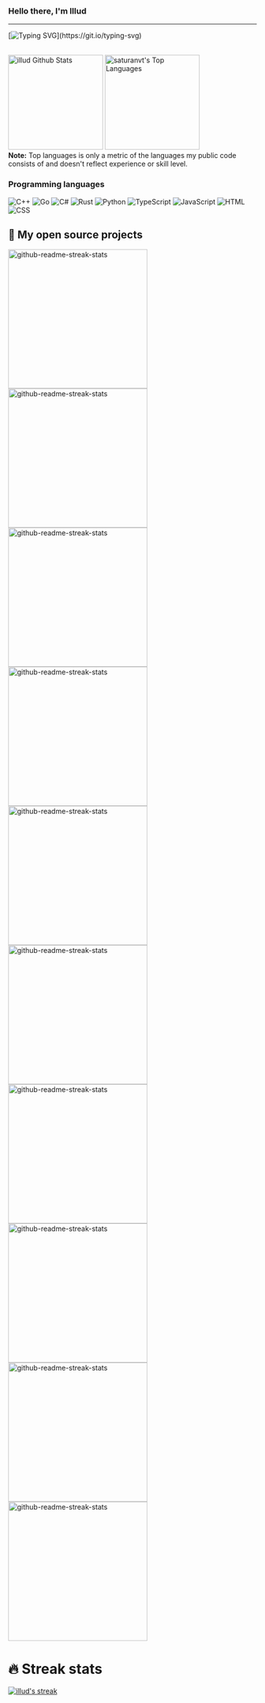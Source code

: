 ### Hello there, I'm Illud
---
[![Typing SVG](https://readme-typing-svg.demolab.com?font=Fira+Code&pause=500&width=435&lines=Cpp.;Go.;CSharp.;Rust.;TypeScript.;Python.;Cat.)](https://git.io/typing-svg)


<br/>
<a href="https://github.com/anuraghazra/github-readme-stats"><img alt="illud Github Stats" src="https://denvercoder1-github-readme-stats.vercel.app/api/?username=illud&show_icons=true&count_private=true&theme=react&hide_border=true&bg_color=1F222E&title_color=F85D7F&icon_color=F8D866" height="192px"/></a>
<a href="https://github.com/anuraghazra/github-readme-stats"><img alt="saturanvt's Top Languages" src="https://github-readme-stats.vercel.app/api/top-langs/?username=illud&langs_count=8&layout=compact&theme=react&hide_border=true&bg_color=1F222E&title_color=F85D7F&icon_color=F8D866&hide=Jupyter%20Notebook" height="192px"/></a>
<br/>
<b>Note:</b> Top languages is only a metric of the languages my public code consists of and doesn't reflect experience or skill level.

### Programming languages
![C++](https://img.shields.io/badge/C++-blue.svg?style=flat&logo=c%2B%2B)
![Go](https://img.shields.io/badge/Go-00ADD8?style=flat-square&logo=go&logoColor=white)
![C#](https://img.shields.io/badge/CSharp-00ADD8?style=flat-square&logo=csharp&logoColor=white)
![Rust](https://img.shields.io/badge/Rust-C69700?style=flat-square&logo=rust&logoColor=white)
![Python](https://img.shields.io/badge/Python-14354C?style=flat-square&logo=python&logoColor=white)
![TypeScript](https://img.shields.io/badge/-TypeScript-black?style=flat-square&logo=typescript)
![JavaScript](https://img.shields.io/badge/-JavaScript-black?style=flat-square&logo=javascript)
![HTML](https://img.shields.io/badge/HTML-239120?style=flat-square&logo=html5&logoColor=white)
![CSS](https://img.shields.io/badge/CSS-239120?&style=flat-square&logo=css3&logoColor=white)

## 📘 My open source projects

<p align="left">
        <a href="https://github.com/illud/crono"><img width="282" src="https://denvercoder1-github-readme-stats.vercel.app/api/pin/?username=illud&repo=crono&theme=react&bg_color=1F222E&title_color=F85D7F&icon_color=F8D866&hide_border=true&show_icons=false" alt="github-readme-streak-stats"></a>
    <a href="https://github.com/illud/cronos"><img width="282" src="https://denvercoder1-github-readme-stats.vercel.app/api/pin/?username=illud&repo=cronos&theme=react&bg_color=1F222E&title_color=F85D7F&icon_color=F8D866&hide_border=true&show_icons=false" alt="github-readme-streak-stats"></a>
      <a href="https://github.com/illud/gohex"><img width="282" src="https://denvercoder1-github-readme-stats.vercel.app/api/pin/?username=illud&repo=gohex&theme=react&bg_color=1F222E&title_color=F85D7F&icon_color=F8D866&hide_border=true&show_icons=false" alt="github-readme-streak-stats"></a>
  <a href="https://github.com/illud/gohex"><img width="282" src="https://denvercoder1-github-readme-stats.vercel.app/api/pin/?username=illud&repo=gojira&theme=react&bg_color=1F222E&title_color=F85D7F&icon_color=F8D866&hide_border=true&show_icons=false" alt="github-readme-streak-stats"></a>
   <a href="https://github.com/illud/howlongtobeat"><img width="282" src="https://denvercoder1-github-readme-stats.vercel.app/api/pin/?username=illud&repo=howlongtobeat&theme=react&bg_color=1F222E&title_color=F85D7F&icon_color=F8D866&hide_border=true&show_icons=false" alt="github-readme-streak-stats"></a>
    <a href="https://github.com/illud/qt-modern-ui"><img width="282" src="https://denvercoder1-github-readme-stats.vercel.app/api/pin/?username=illud&repo=qt-modern-ui&theme=react&bg_color=1F222E&title_color=F85D7F&icon_color=F8D866&hide_border=true&show_icons=false" alt="github-readme-streak-stats"></a>
      <a href="https://github.com/illud/howlongtobeat-api"><img width="282" src="https://denvercoder1-github-readme-stats.vercel.app/api/pin/?username=illud&repo=howlongtobeat-api&theme=react&bg_color=1F222E&title_color=F85D7F&icon_color=F8D866&hide_border=true&show_icons=false" alt="github-readme-streak-stats"></a>
        <a href="https://github.com/illud/pcspecs"><img width="282" src="https://denvercoder1-github-readme-stats.vercel.app/api/pin/?username=illud&repo=pcspecs&theme=react&bg_color=1F222E&title_color=F85D7F&icon_color=F8D866&hide_border=true&show_icons=false" alt="github-readme-streak-stats"></a>
        <a href="https://github.com/illud/rust-pcspecs"><img width="282" src="https://denvercoder1-github-readme-stats.vercel.app/api/pin/?username=illud&repo=rust-pcspecs&theme=react&bg_color=1F222E&title_color=F85D7F&icon_color=F8D866&hide_border=true&show_icons=false" alt="github-readme-streak-stats"></a>
<a href="https://github.com/illud/random "><img width="282" src="https://denvercoder1-github-readme-stats.vercel.app/api/pin/?username=illud&repo=random&theme=react&bg_color=1F222E&title_color=F85D7F&icon_color=F8D866&hide_border=true&show_icons=false" alt="github-readme-streak-stats"></a>
</p>

# 🔥 Streak stats

<p align="left">
  <a href="https://github.com/illud/github-readme-streak-stats">
    <img title="🔥 Get streak stats for your profile at git.io/streak-stats" alt="illud's streak" src="https://github-readme-streak-stats.herokuapp.com/?user=illud&theme=monokai-metallian&hide_border=true"/>
  </a>
</p>
